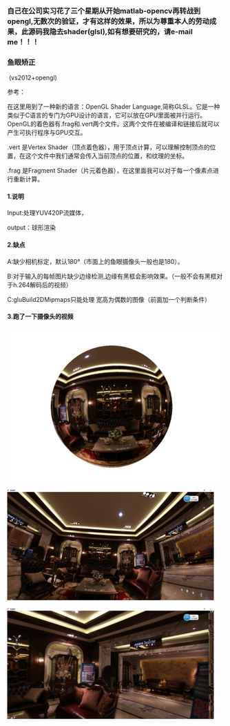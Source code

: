 ### 自己在公司实习花了三个星期从开始matlab-opencv再转战到opengl,无数次的验证，才有这样的效果，所以为尊重本人的劳动成果，此源码我隐去shader(glsl),如有想要研究的，请e-mail me！！！





  ###                                                  鱼眼矫正



​                                                                         (vs2012+opengl)

参考：

[雷霄骅OPENGL博客]: http://blog.csdn.net/leixiaohua1020/article/details/40379845

在这里用到了一种新的语言：OpenGL Shader Language,简称GLSL。它是一种类似于C语言的专门为GPU设计的语言，它可以放在GPU里面被并行运行。
OpenGL的着色器有.frag和.vert两个文件。这两个文件在被编译和链接后就可以产生可执行程序与GPU交互。

.vert 是Vertex Shader（顶点着色器），用于顶点计算，可以理解控制顶点的位置，在这个文件中我们通常会传入当前顶点的位置，和纹理的坐标。

.frag 是Fragment Shader（片元着色器），在这里面我可以对于每一个像素点进行重新计算。

#### 1.说明

Input:处理YUV420P流媒体，

output：球形渲染







#### 2.缺点

A:缺少相机标定，默认180°（市面上的鱼眼摄像头一般也是180）。

B:对于输入的每帧图片缺少边缘检测,边缘有黑框会影响效果。（一般不会有黑框对于h.264解码后的视频）

C:gluBuild2DMipmaps只能处理 宽高为偶数的图像（前面加一个判断条件）

#### 3.跑了一下摄像头的视频

![](./img/1.png)



![](./img/2.png)

![](./img/3.png)
